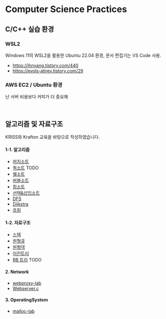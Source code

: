 # Computer Science Practices
## C/C++ 실습 환경
### WSL2
Windows 11의 WSL2을 활용한 Ubuntu 22.04 환경, 문서 편집기는 VS Code 사용.
- https://jhnyang.tistory.com/440
- https://evols-atirev.tistory.com/29
### AWS EC2 / Ubuntu 환경

난 서버 비용보다 커피가 더 중요해

</br>

## 알고리즘 및 자료구조
KRISS와 Krafton 교육을 바탕으로 작성하였습니다.

#### 1-1. 알고리즘
- [머지소트](./1-1.%20Algorithm/MergeSort.cpp)
- [퀵소트](./1-1.%20Algorithm/QuickSort.cpp) TODO
- [쉘소트](./1-1.%20Algorithm/ShellSort.cpp)
- [버블소트](./1-1.%20Algorithm/BubbleSort.cpp)
- [힙소트](./1-1.%20Algorithm/HeapSort.cpp)
- [선택&삽입소트](./1-1.%20Algorithm/Selection&InsertSort.cpp)
- [DFS](./1-1.%20Algorithm/DFS.cpp)
- [Dijkstra](./1-1.%20Algorithm/Dijkstra.cpp)
- [프림](./1-1.%20Algorithm/Prim.cpp)

#### 1-2. 자료구조
- [스택](./1-2.%20Data%20Structure/Stack.cpp)
- [원형큐](./1-2.%20Data%20Structure/CircularQueue.cpp)
- [원형댁](./1-2.%20Data%20Structure/CircularDeque.cpp)
- [이진트리](./1-2.%20Data%20Structure/BinaryTree.cpp)
- [RB 트리](./1-2.%20Data%20Structure/rbtree-lab/) TODO

#### 2. Network
- [webproxy-lab](./2.%20Network/webproxy-lab/)
- [Webserver.c](./2.%20Network/Webserver.c)

#### 3. OperatingSystem
- [malloc-lab](./3.%20OperatingSystem/malloc-lab/)